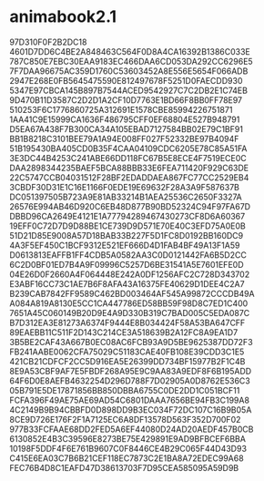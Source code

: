 # animabook2.1
97D310F0F2B2DC18
4601D7DD6C4BE2A848463C564F0D8A4CA16392B1386C033E
787C850E7EBC30EAA9183EC466DAA6CD053DA292CC6296E5
7F7DAA96675AC359D1760C53603452A8E556E5654F066ADB
2947E268E0FB5645475590E812497678F5251D0FAECDD930
5347E97CBCA145B897B7544ACED9542927C7C2DB2E1C74EB
9D470B11D3587C2D2D1A2CF10D7763E1BD66F8BB0FF78E97
510253F6C1776860725A312691E1578CBE85994226751871
1AA41C9E15999CA1636F486795CFF0EF68804E527B948791
D5EA67A438F7B300CA34A105EBAD7127584BB02E79C1BF91
BB1B8218C3101BEE79A1A94E008FF027F52332BE97B4094F
51B195430BA405CD0B35F4CAA04109CDC6205E78C85A51FA
3E3DC44B4253C241ABE66DD118FC67B5E8ECE4F7519ECE0C
DAA2898344235BAEF5BCA88BBB33E6FEA711420F929C63DE
22C5747CCB04031512F28BF2EDADDAEA867FC77CC2529EB4
3CBDF30D31E1C16E1166F0EDE19E69632F28A3A9F587637B
DC051397505B723A9E81AB33214B1AEA25536C2650F3327A
26576E994AB46D920C6EB48D877B90BD52324C94F97FA67D
DBBD96CA2649E4121E1A77794289467430273CF8D6A60367
19EFF0C72D7D9D88BE1CE739D9D571E70E40C3EFD75A0E0B
51D21D85E9008A57D18BAB33B227F5D1FC8D0192BB160DC9
4A3F5EF450C1BCF9312E521EF666D4D1FAB4BF49A13F1A59
D0613813EAFFB1FF4CDB5A0582AA3C0D0121442FA6B5D2CC
6C2D0BF01ED7B4A9F09996C5257D6BE31541A5E7601EFE0D
04E26D0F2660A4F064448E242A0DF1256AFC2C728D343702
E3ABF16CC73C1AE7B6F8AFA43A16375FE40629D1DEE4C2A7
B239CAB7842FF9589C462BD003464AF545A99872CCCDB49A
A084A819A8130E5CC1CA447786ED58BB59F98D8C7ED1C400
7651A45C060149B20D9E4A9D330B319C7BAD005C5EDA087C
B7D312EA3E81273A6374F9444E8B034424F58A53BA647CFF
89EAEBB11C511F2D143C214CE3A518639B2A12FC8A9EA1D7
3B5BE2CAF43A667B0EC08AC6FCB93A9D5BE9625387DD72F3
FB241AABE0062CFA75029C51183CAE40FB108E39CDD3C1E5
421CB21CDFCF2CC5D916EA5E26399DD734BF15977B2F1C4B
8E9A53CBF9AF7E5FBDF268A95E9C9AA83A9EDF8F6B195ADD
64F6D0E8AEFB4632254D296D788F7D02905A0D8762E536C3
05B791E5DE17871856BB850DBBA6755C0DE2DD1C051BCF11
FCFA396F49AE75AE69AD54C6801DAAA7656BE94FB3C199A8
4C2149B9B94CBBFD0D898DD9B3EC034F72DC107C16B9B05A
8CE9D726E176F2F1A7125EC6A8DF13578D563F352D700F02
977B33FCFAAE68DD2FED5A6EF44080D24AD20AEDF457B0CB
6130852E4B3C39596E8273BE75E429891E9AD9BFBCEF6BBA
10198F5DDF4F6E761B9607C0F8446CE4B29C065F44D43D93
C415E6EA03C7B6B21CEF118EC7873C2E1BA8A72EDEC99A68
FEC76B4D8C1EAFD47D38613703F7D95CEA585095A59D9B

